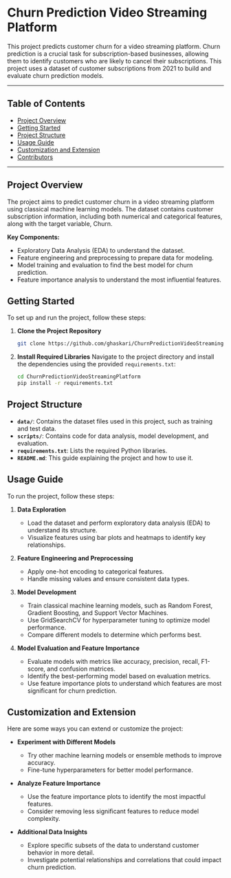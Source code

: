 # Churn Prediction Video Streaming Platform

This project predicts customer churn for a video streaming platform. Churn prediction is a crucial task for subscription-based businesses, allowing them to identify customers who are likely to cancel their subscriptions. This project uses a dataset of customer subscriptions from 2021 to build and evaluate churn prediction models.

---

## Table of Contents
- [Project Overview](#project-overview)
- [Getting Started](#getting-started)
- [Project Structure](#project-structure)
- [Usage Guide](#usage-guide)
- [Customization and Extension](#customization-and-extension)
- [Contributors](#contributors)

---

## Project Overview
The project aims to predict customer churn in a video streaming platform using classical machine learning models. The dataset contains customer subscription information, including both numerical and categorical features, along with the target variable, Churn.

**Key Components:**
- Exploratory Data Analysis (EDA) to understand the dataset.
- Feature engineering and preprocessing to prepare data for modeling.
- Model training and evaluation to find the best model for churn prediction.
- Feature importance analysis to understand the most influential features.

## Getting Started
To set up and run the project, follow these steps:

1. **Clone the Project Repository**
   ```bash
   git clone https://github.com/ghaskari/ChurnPredictionVideoStreamingPlatform.git
   ```

2. **Install Required Libraries**
   Navigate to the project directory and install the dependencies using the provided `requirements.txt`:
   ```bash
   cd ChurnPredictionVideoStreamingPlatform
   pip install -r requirements.txt
   ```

## Project Structure
- **`data/`**: Contains the dataset files used in this project, such as training and test data.
- **`scripts/`**: Contains code for data analysis, model development, and evaluation.
- **`requirements.txt`**: Lists the required Python libraries.
- **`README.md`**: This guide explaining the project and how to use it.

## Usage Guide
To run the project, follow these steps:

1. **Data Exploration**
   - Load the dataset and perform exploratory data analysis (EDA) to understand its structure.
   - Visualize features using bar plots and heatmaps to identify key relationships.

2. **Feature Engineering and Preprocessing**
   - Apply one-hot encoding to categorical features.
   - Handle missing values and ensure consistent data types.

3. **Model Development**
   - Train classical machine learning models, such as Random Forest, Gradient Boosting, and Support Vector Machines.
   - Use GridSearchCV for hyperparameter tuning to optimize model performance.
   - Compare different models to determine which performs best.

4. **Model Evaluation and Feature Importance**
   - Evaluate models with metrics like accuracy, precision, recall, F1-score, and confusion matrices.
   - Identify the best-performing model based on evaluation metrics.
   - Use feature importance plots to understand which features are most significant for churn prediction.

## Customization and Extension
Here are some ways you can extend or customize the project:

- **Experiment with Different Models**
  - Try other machine learning models or ensemble methods to improve accuracy.
  - Fine-tune hyperparameters for better model performance.

- **Analyze Feature Importance**
  - Use the feature importance plots to identify the most impactful features.
  - Consider removing less significant features to reduce model complexity.

- **Additional Data Insights**
  - Explore specific subsets of the data to understand customer behavior in more detail.
  - Investigate potential relationships and correlations that could impact churn prediction.
